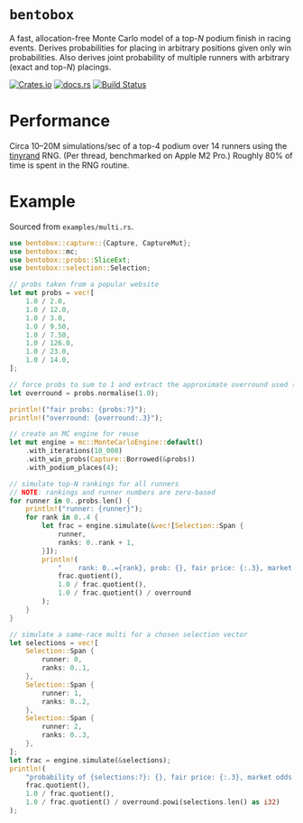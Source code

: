 `bentobox`
===
A fast, allocation-free Monte Carlo model of a top-_N_ podium finish in racing events. Derives probabilities for placing in arbitrary positions given only win probabilities. Also derives joint probability of multiple runners with arbitrary (exact and top-_N_) placings.

[![Crates.io](https://img.shields.io/crates/v/bentobox?style=flat-square&logo=rust)](https://crates.io/crates/bentobox)
[![docs.rs](https://img.shields.io/badge/docs.rs-bentobox-blue?style=flat-square&logo=docs.rs)](https://docs.rs/bentobox)
[![Build Status](https://img.shields.io/github/actions/workflow/status/obsidiandynamics/bentobox/master.yml?branch=master&style=flat-square&logo=github)](https://github.com/obsidiandynamics/bentobox/actions/workflows/master.yml)

# Performance
Circa 10–20M simulations/sec of a top-4 podium over 14 runners using the [tinyrand](https://github.com/obsidiandynamics/tinyrand) RNG. (Per thread, benchmarked on Apple M2 Pro.) Roughly 80% of time is spent in the RNG routine.

# Example
Sourced from `examples/multi.rs`.

```rust
use bentobox::capture::{Capture, CaptureMut};
use bentobox::mc;
use bentobox::probs::SliceExt;
use bentobox::selection::Selection;

// probs taken from a popular website
let mut probs = vec![
    1.0 / 2.0,
    1.0 / 12.0,
    1.0 / 3.0,
    1.0 / 9.50,
    1.0 / 7.50,
    1.0 / 126.0,
    1.0 / 23.0,
    1.0 / 14.0,
];

// force probs to sum to 1 and extract the approximate overround used (multiplicative method assumed)
let overround = probs.normalise(1.0);

println!("fair probs: {probs:?}");
println!("overround: {overround:.3}");

// create an MC engine for reuse
let mut engine = mc::MonteCarloEngine::default()
    .with_iterations(10_000)
    .with_win_probs(Capture::Borrowed(&probs))
    .with_podium_places(4);

// simulate top-N rankings for all runners
// NOTE: rankings and runner numbers are zero-based
for runner in 0..probs.len() {
    println!("runner: {runner}");
    for rank in 0..4 {
        let frac = engine.simulate(&vec![Selection::Span {
            runner,
            ranks: 0..rank + 1,
        }]);
        println!(
            "    rank: 0..={rank}, prob: {}, fair price: {:.3}, market odds: {:.3}",
            frac.quotient(),
            1.0 / frac.quotient(),
            1.0 / frac.quotient() / overround
        );
    }
}

// simulate a same-race multi for a chosen selection vector
let selections = vec![
    Selection::Span {
        runner: 0,
        ranks: 0..1,
    },
    Selection::Span {
        runner: 1,
        ranks: 0..2,
    },
    Selection::Span {
        runner: 2,
        ranks: 0..3,
    },
];
let frac = engine.simulate(&selections);
println!(
    "probability of {selections:?}: {}, fair price: {:.3}, market odds: {:.3}",
    frac.quotient(),
    1.0 / frac.quotient(),
    1.0 / frac.quotient() / overround.powi(selections.len() as i32)
);
```